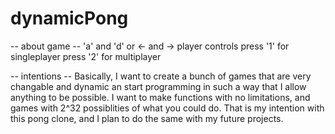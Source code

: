 # dynamicPong

-- about game --
'a' and 'd' or <- and -> player controls
press '1' for singleplayer
press '2' for multiplayer

-- intentions --
Basically, I want to create a bunch of games that are very changable and dynamic
an start programming in such a way that I allow anything to be possible. I want
to make functions with no limitations, and games with 2^32 possiblities of what
you could do. That is my intention with this pong clone, and I plan to do the
same with my future projects.